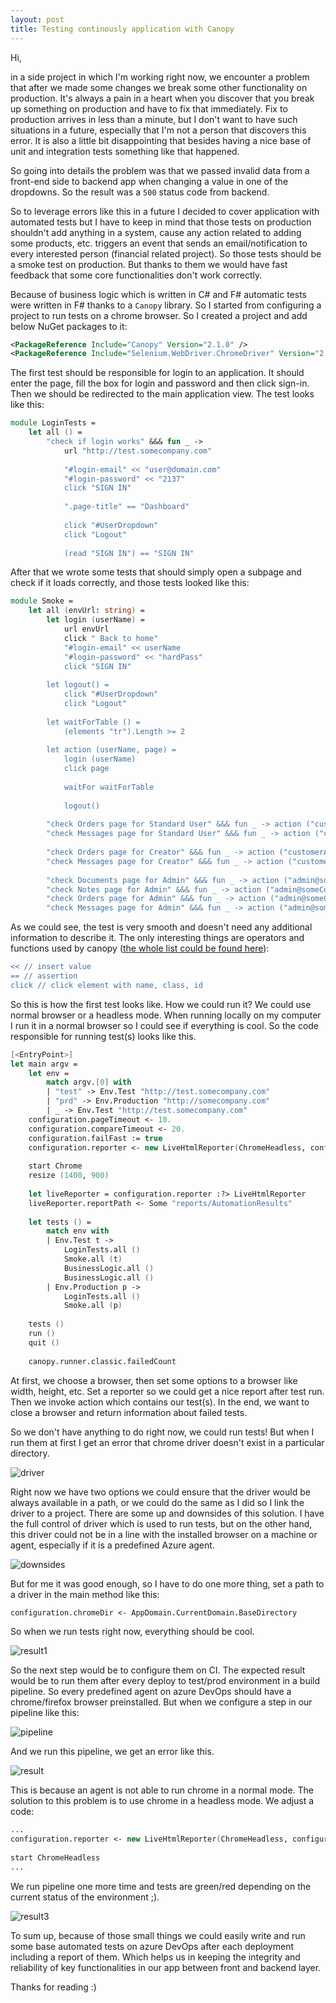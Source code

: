 ```yaml
---
layout: post
title: Testing continously application with Canopy
---
```


Hi,

in a side project in which I'm working right now, we encounter a problem that after we made some changes we break some other functionality on production. It's always a pain in a heart when you discover that you break up something on production and have to fix that immediately. Fix to production arrives in less than a minute, but I don't want to have such situations in a future, especially that I'm not a person that discovers this error. It is also a little bit disappointing that besides having a nice base of unit and integration tests something like that happened.

So going into details the problem was that we passed invalid data from a front-end side to backend app when changing a value in one of the dropdowns. So the result was a `500` status code from backend.

So to leverage errors like this in a future I decided to cover application with automated tests but I have to keep in mind that those tests on production shouldn't add anything in a system, cause any action related to adding some products, etc. triggers an event that sends an email/notification to every interested person (financial related project). So those tests should be a smoke test on production. But thanks to them we would have fast feedback that some core functionalities don't work correctly.

Because of business logic which is written in C# and F# automatic tests were written in F# thanks to a `Canopy` library. So I started from configuring a project to run tests on a chrome browser. So I created a project and add below NuGet packages to it:

```xml
<PackageReference Include="Canopy" Version="2.1.0" />
<PackageReference Include="Selenium.WebDriver.ChromeDriver" Version="2.45.0" />
```

The first test should be responsible for login to an application. It should enter the page, fill the box for login and password and then click sign-in. Then we should be redirected to the main application view. The test looks like this:

```fsharp
module LoginTests =
    let all () =
        "check if login works" &&& fun _ ->
            url "http://test.somecompany.com"
            
            "#login-email" << "user@domain.com"
            "#login-password" << "2137"
            click "SIGN IN"
            
            ".page-title" == "Dashboard"
            
            click "#UserDropdown"
            click "Logout"
            
            (read "SIGN IN") == "SIGN IN"
```

After that we wrote some tests that should simply open a subpage and check if it loads correctly, and those tests looked like this:

```fsharp
module Smoke =
    let all (envUrl: string) =
        let login (userName) =
            url envUrl
            click " Back to home"
            "#login-email" << userName
            "#login-password" << "hardPass"
            click "SIGN IN"
        
        let logout() = 
            click "#UserDropdown"
            click "Logout"
    
        let waitForTable () =
            (elements "tr").Length >= 2
    
        let action (userName, page) =
            login (userName)    
            click page
            
            waitFor waitForTable
                
            logout()
    
        "check Orders page for Standard User" &&& fun _ -> action ("customer@someCompany.com", "Orders")
        "check Messages page for Standard User" &&& fun _ -> action ("customer@someCompany.com", "Messages")
        
        "check Orders page for Creator" &&& fun _ -> action ("customerAnother@someCompany.com", "Orders")
        "check Messages page for Creator" &&& fun _ -> action ("customerAnother@someCompany.com", "Messages")
        
        "check Documents page for Admin" &&& fun _ -> action ("admin@someCompany.com", "Documents")
        "check Notes page for Admin" &&& fun _ -> action ("admin@someCompany.com", "Notes")
        "check Orders page for Admin" &&& fun _ -> action ("admin@someCompany.com", "Orders")
        "check Messages page for Admin" &&& fun _ -> action ("admin@someCompany.com", "Messages")
```

As we could see, the test is very smooth and doesn't need any additional information to describe it. The only interesting things are operators and functions used by canopy ([the whole list could be found here](https://lefthandedgoat.github.io/canopy/actions.html)):

```fsharp
<< // insert value
== // assertion
click // click element with name, class, id
```

So this is how the first test looks like. How we could run it? We could use normal browser or a headless mode. When running locally on my computer I run it in a normal browser so I could see if everything is cool. So the code responsible for running test(s) looks like this.

```fsharp
[<EntryPoint>]
let main argv =
    let env =
        match argv.[0] with
        | "test" -> Env.Test "http://test.somecompany.com"
        | "prd" -> Env.Production "http://somecompany.com"
        | _ -> Env.Test "http://test.somecompany.com"
    configuration.pageTimeout <- 10.
    configuration.compareTimeout <- 20.
    configuration.failFast := true
    configuration.reporter <- new LiveHtmlReporter(ChromeHeadless, configuration.chromeDir) :> IReporter
    
    start Chrome
    resize (1400, 900)
    
    let liveReporter = configuration.reporter :?> LiveHtmlReporter
    liveReporter.reportPath <- Some "reports/AutomationResults"
    
    let tests () =
        match env with 
        | Env.Test t -> 
            LoginTests.all ()
            Smoke.all (t)
            BusinessLogic.all ()
            BusinessLogic.all ()
        | Env.Production p ->
            LoginTests.all ()
            Smoke.all (p)
    
    tests ()
    run ()
    quit ()
    
    canopy.runner.classic.failedCount

```

At first, we choose a browser, then set some options to a browser like width, height, etc. Set a reporter so we could get a nice report after test run. Then we invoke action which contains our test(s). In the end, we want to close a browser and return information about failed tests.

So we don't have anything to do right now, we could run tests! But when I run them at first I get an error that chrome driver doesn't exist in a particular directory.

![driver](https://mnie.github.com/img/02-09-2019-canopytests/driver.png)

Right now we have two options we could ensure that the driver would be always available in a path, or we could do the same as I did so I link the driver to a project.
There are some up and downsides of this solution. I have the full control of driver which is used to run tests, but on the other hand, this driver could not be in a line with the installed browser on a machine or agent, especially if it is a predefined Azure agent.

![downsides](https://mnie.github.com/img/02-09-2019-canopytests/downsides.png)

But for me it was good enough, so I have to do one more thing, set a path to a driver in the main method like this:

```fsharp
configuration.chromeDir <- AppDomain.CurrentDomain.BaseDirectory
```

So when we run tests right now, everything should be cool. 

![result1](https://mnie.github.com/img/02-09-2019-canopytests/result1.png)

So the next step would be to configure them on CI. The expected result would be to run them after every deploy to test/prod environment in a build pipeline. So every predefined agent on azure DevOps should have a chrome/firefox browser preinstalled. But when we configure a step in our pipeline like this:

![pipeline](https://mnie.github.com/img/02-09-2019-canopytests/pipeline.png)

And we run this pipeline, we get an error like this. 

![result](https://mnie.github.com/img/02-09-2019-canopytests/result2.png)

This is because an agent is not able to run chrome in a normal mode. The solution to this problem is to use chrome in a headless mode. We adjust a code:

```fsharp
...
configuration.reporter <- new LiveHtmlReporter(ChromeHeadless, configuration.chromeDir) :> IReporter
    
start ChromeHeadless
...
```

We run pipeline one more time and tests are green/red depending on the current status of the environment ;).

![result3](https://mnie.github.com/img/02-09-2019-canopytests/result3.png)

To sum up, because of those small things we could easily write and run some base automated tests on azure DevOps after each deployment including a report of them. Which helps us in keeping the integrity and reliability of key functionalities in our app between front and backend layer.

Thanks for reading :)

